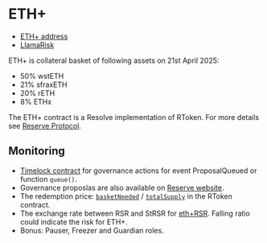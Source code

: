 # ETH+

- [ETH+ address](https://app.reserve.org/ethereum/token/0xe72b141df173b999ae7c1adcbf60cc9833ce56a8/overview)
- [LlamaRisk](https://www.llamarisk.com/research/rtoken-risk-ethplus)

ETH+ is collateral basket of following assets on 21st April 2025:

- 50% wstETH
- 21% sfraxETH
- 20% rETH
- 8% ETHx

The ETH+ contract is a Resolve implementation of RToken. For more details see [Reserve Protocol](../protocol/reserve.md).

## Monitoring

- [Timelock contract](https://etherscan.io/address/0x239cDcBE174B4728c870A24F77540dAB3dC5F981#code) for governance actions for event ProposalQueued or function `queue()`.
- Governance proposlas are also available on [Reserve website](https://app.reserve.org/ethereum/token/0xe72b141df173b999ae7c1adcbf60cc9833ce56a8/governance).
- The redemption price: [`basketNeeded`](https://etherscan.io/address/0xE72B141DF173b999AE7c1aDcbF60Cc9833Ce56a8#readProxyContract#F9) / [`totalSupply`](https://etherscan.io/address/0xE72B141DF173b999AE7c1aDcbF60Cc9833Ce56a8#readProxyContract#F22)  in the RToken contract.
- The exchange rate between RSR and StRSR for [eth+RSR](https://etherscan.io/address/0xffa151Ad0A0e2e40F39f9e5E9F87cF9E45e819dd#readProxyContract#F16). Falling ratio could indicate the risk for ETH+.
- Bonus: Pauser, Freezer and Guardian roles.
